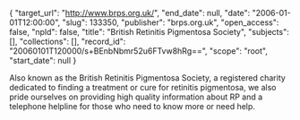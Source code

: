 {
  "target_url": "http://www.brps.org.uk/", 
  "end_date": null, 
  "date": "2006-01-01T12:00:00", 
  "slug": 133350, 
  "publisher": "brps.org.uk", 
  "open_access": false, 
  "npld": false, 
  "title": "British Retinitis Pigmentosa Society", 
  "subjects": [], 
  "collections": [], 
  "record_id": "20060101T120000/s+BEnbNbmr52u6FTvw8hRg==", 
  "scope": "root", 
  "start_date": null
}

Also known as the British Retinitis Pigmentosa Society, a registered charity dedicated to finding a treatment or cure for retinitis pigmentosa, we also pride ourselves on providing high quality information about RP and a telephone helpline for those who need to know more or need help.